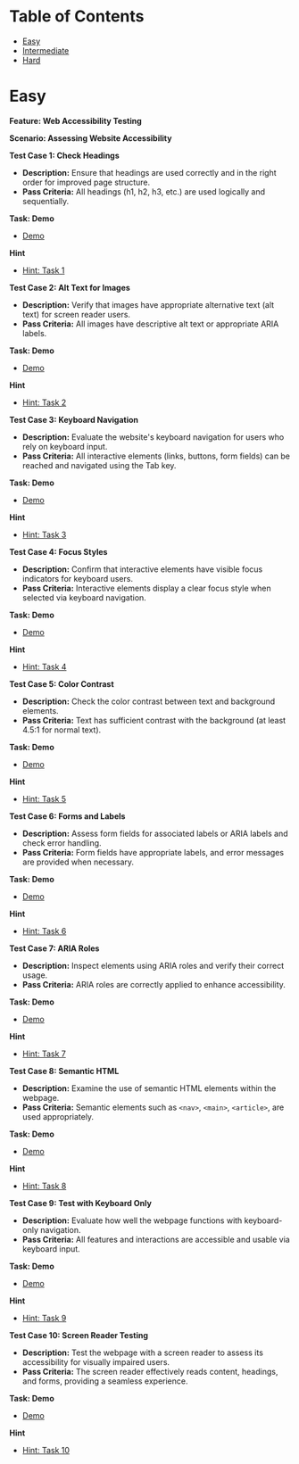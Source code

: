 # Table of Contents

- [Easy](#easy)
- [Intermediate](#intermediate)
- [Hard](#hard)

# Easy

**Feature: Web Accessibility Testing**

**Scenario: Assessing Website Accessibility**

**Test Case 1: Check Headings**
- **Description:** Ensure that headings are used correctly and in the right order for improved page structure.
- **Pass Criteria:** All headings (h1, h2, h3, etc.) are used logically and sequentially.

**Task: Demo**

- [Demo]()

**Hint**

- [Hint: Task 1](./hints/accessibilityTesting/task1-easy.md)


**Test Case 2: Alt Text for Images**
- **Description:** Verify that images have appropriate alternative text (alt text) for screen reader users.
- **Pass Criteria:** All images have descriptive alt text or appropriate ARIA labels.

**Task: Demo**

- [Demo]()

**Hint**

- [Hint: Task 2](./hints/accessibilityTesting/task2-easy.md)

**Test Case 3: Keyboard Navigation**
- **Description:** Evaluate the website's keyboard navigation for users who rely on keyboard input.
- **Pass Criteria:** All interactive elements (links, buttons, form fields) can be reached and navigated using the Tab key.

**Task: Demo**

- [Demo]()

**Hint**

- [Hint: Task 3](./hints/accessibilityTesting/task3-easy.md)

**Test Case 4: Focus Styles**
- **Description:** Confirm that interactive elements have visible focus indicators for keyboard users.
- **Pass Criteria:** Interactive elements display a clear focus style when selected via keyboard navigation.

**Task: Demo**

- [Demo]()

**Hint**

- [Hint: Task 4](./hints/accessibilityTesting/task4-easy.md)

**Test Case 5: Color Contrast**
- **Description:** Check the color contrast between text and background elements.
- **Pass Criteria:** Text has sufficient contrast with the background (at least 4.5:1 for normal text).

**Task: Demo**

- [Demo]()

**Hint**

- [Hint: Task 5](./hints/accessibilityTesting/task5-easy.md)

**Test Case 6: Forms and Labels**
- **Description:** Assess form fields for associated labels or ARIA labels and check error handling.
- **Pass Criteria:** Form fields have appropriate labels, and error messages are provided when necessary.

**Task: Demo**

- [Demo]()

**Hint**

- [Hint: Task 6](./hints/accessibilityTesting/task6-easy.md)

**Test Case 7: ARIA Roles**
- **Description:** Inspect elements using ARIA roles and verify their correct usage.
- **Pass Criteria:** ARIA roles are correctly applied to enhance accessibility.

**Task: Demo**

- [Demo]()

**Hint**

- [Hint: Task 7](./hints/accessibilityTesting/task7-easy.md)

**Test Case 8: Semantic HTML**
- **Description:** Examine the use of semantic HTML elements within the webpage.
- **Pass Criteria:** Semantic elements such as `<nav>`, `<main>`, `<article>`, are used appropriately.

**Task: Demo**

- [Demo]()

**Hint**

- [Hint: Task 8](./hints/accessibilityTesting/task8-easy.md)

**Test Case 9: Test with Keyboard Only**
- **Description:** Evaluate how well the webpage functions with keyboard-only navigation.
- **Pass Criteria:** All features and interactions are accessible and usable via keyboard input.

**Task: Demo**

- [Demo]()

**Hint**

- [Hint: Task 9](./hints/accessibilityTesting/task9-easy.md)

**Test Case 10: Screen Reader Testing**
- **Description:** Test the webpage with a screen reader to assess its accessibility for visually impaired users.
- **Pass Criteria:** The screen reader effectively reads content, headings, and forms, providing a seamless experience.

**Task: Demo**

- [Demo]()

**Hint**

- [Hint: Task 10](./hints/accessibilityTesting/task10-easy.md)